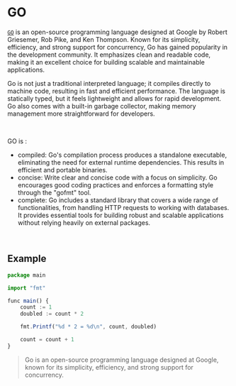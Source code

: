 # GO

[`GO`](https://go.dev/) is an open-source programming language designed at Google by Robert Griesemer, Rob Pike, and Ken Thompson. Known for its simplicity, efficiency, and strong support for concurrency, Go has gained popularity in the development community. It emphasizes clean and readable code, making it an excellent choice for building scalable and maintainable applications.
<br/>

Go is not just a traditional interpreted language; it compiles directly to machine code, resulting in fast and efficient performance. The language is statically typed, but it feels lightweight and allows for rapid development. Go also comes with a built-in garbage collector, making memory management more straightforward for developers.

<br/>

GO is :

- compiled: Go's compilation process produces a standalone executable, eliminating the need for external runtime dependencies. This results in efficient and portable binaries.
- concise: Write clear and concise code with a focus on simplicity. Go encourages good coding practices and enforces a formatting style through the "gofmt" tool.
- complete: Go includes a standard library that covers a wide range of functionalities, from handling HTTP requests to working with databases. It provides essential tools for building robust and scalable applications without relying heavily on external packages.

<br/>

## Example

```ts
package main

import "fmt"

func main() {
    count := 1
    doubled := count * 2

    fmt.Printf("%d * 2 = %d\n", count, doubled)

    count = count + 1
}
```

> Go is an open-source programming language designed at Google, known for its simplicity, efficiency, and strong support for concurrency.
